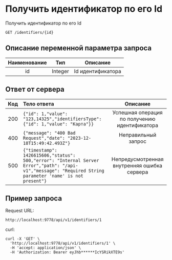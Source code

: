 # Получить идентификатор по его Id
Получить идентификатор по его Id
```
GET /identifiers/{id}
```
## Описание переменной параметра запроса
| Наименование |   Тип   |      Описание     |
|:------------:|:-------:|:-----------------:|
|     id       | Integer | Id идентификатора |

## Ответ от сервера
| Код | Тело ответа                                                                                                                                                   |                       Описание                       |
|:---:|:--------------------------------------------------------------------------------------------------------------------------------------------------------------|:----------------------------------------------------:|
| 200 | ```{"id": 1,"value": "123,14325","identifiersType": {"id": 1,"value": "Карта"}}```                                                                            | Успешная операция по получению идентификатора |
| 400 | ```{"message": "400 Bad Request","date": "2023-12-18T15:49:42.493Z"}```                                                                                       |                 Неправильный запрос                  |
| 500 | ```{"timestamp": 1426615606,"status": 500,"error": "Internal Server Error","path": "/api-v1","message": "Required String parameter 'name' is not present"}``` |     Непредусмотренная внутренняя ошибка сервера      |
## Пример запроса
Request URL:
```
http://localhost:9778/api/v1/identifiers/1
```
curl:
```
curl -X 'GET' \
  'http://localhost:9778/api/v1/identifiers/1' \
  -H 'accept: application/json' \
  -H 'Authorization: Bearer eyJhb******IcYSRikXTE9s'
```